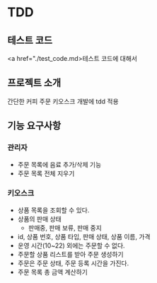 # TDD

## 테스트 코드

<a href="./test_code.md>테스트 코드에 대해서</a>

## 프로젝트 소개

간단한 커피 주문 키오스크 개발에 tdd 적용

## 기능 요구사항

### 관리자

 - 주문 목록에 음료 추가/삭제 기능
 - 주문 목록 전체 지우기

### 키오스크
 
- 상품 목록을 조회할 수 있다.
- 상품의 판매 상태
  - 판매중, 판매 보류, 판매 중지
- id, 상품 번호, 상품 타입, 판매 상태, 상품 이름, 가격
- 운영 시간(10~22) 외에는 주문할 수 없다.
- 주문할 상품 리스트를 받아 주문 생성하기
- 주문은 주문 상태, 주문 등록 시간을 가진다.
- 주문 목록 총 금액 계산하기